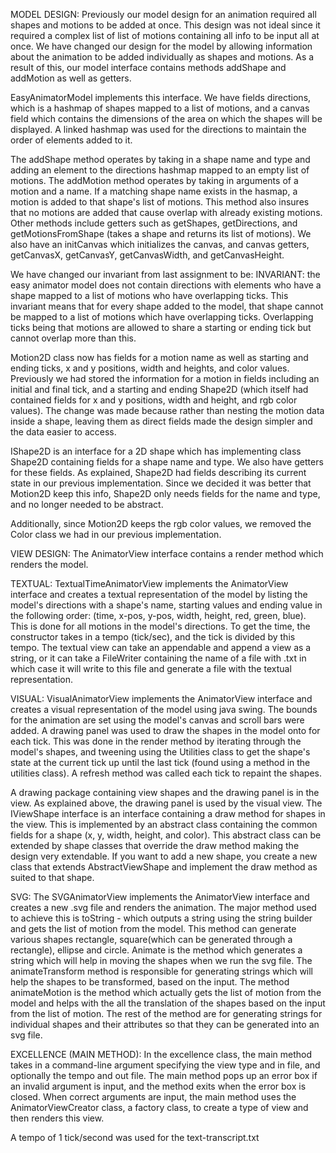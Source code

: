 MODEL DESIGN:
Previously our model design for an animation required all shapes and motions
to be added at once. This design was not ideal since it required a complex
list of list of motions containing all info to be input all at once. We have
changed our design for the model by allowing information about the animation
to be added individually as shapes and motions. As a result of this, our model
interface contains methods addShape and addMotion as well as getters.

EasyAnimatorModel implements this interface. We have fields directions, which
is a hashmap of shapes mapped to a list of motions, and a canvas field which
contains the dimensions of the area on which the shapes will be displayed. A
linked hashmap was used for the directions to maintain the order of elements
added to it.

The addShape method operates by taking in a shape name and type and adding an
element to the directions hashmap mapped to an empty list of motions. The
addMotion method operates by taking in arguments of a motion and a name. If
a matching shape name exists in the hasmap, a motion is added to that shape's
list of motions. This method also insures that no motions are added that cause
overlap with already existing motions. Other methods include getters such as 
getShapes, getDirections, and getMotionsFromShape (takes a shape and returns its
list of motions). We also have an initCanvas which initializes the canvas, and
canvas getters, getCanvasX, getCanvasY, getCanvasWidth, and getCanvasHeight.

We have changed our invariant from last assignment to be:
INVARIANT: the easy animator model does not contain directions with elements
who have a shape mapped to a list of motions who have overlapping ticks. This
invariant means that for every shape added to the model, that shape cannot
be mapped to a list of motions which have overlapping ticks. Overlapping ticks
being that motions are allowed to share a starting or ending tick but cannot
overlap more than this.


Motion2D class now has fields for a motion name as well as starting and ending
ticks, x and y positions, width and heights, and color values. Previously we had
stored the information for a motion in fields including an initial and final tick,
and a starting and ending Shape2D (which itself had contained fields for x and y
positions, width and height, and rgb color values). The change was made because
rather than nesting the motion data inside a shape, leaving them as direct fields
made the design simpler and the data easier to access.

IShape2D is an interface for a 2D shape which has implementing class Shape2D
containing fields for a shape name and type. We also have getters for these fields.
As explained, Shape2D had fields describing its current state in our previous
implementation. Since we decided it was better that Motion2D keep this info,
Shape2D only needs fields for the name and type, and no longer needed to be abstract.

Additionally, since Motion2D keeps the rgb color values, we removed the Color class we 
had in our previous implementation.


VIEW DESIGN:
The AnimatorView interface contains a render method which renders the model.

TEXTUAL:
TextualTimeAnimatorView implements the AnimatorView interface and creates a
textual representation of the model by listing the model's directions with
a shape's name, starting values and ending value in the following order:
(time, x-pos, y-pos, width, height, red, green, blue). This is done
for all motions in the model's directions. To get the time, the constructor
takes in a tempo (tick/sec), and the tick is divided by this tempo.
The textual view can take an appendable and append a view as a string,
or it can take a FileWriter containing the name of a file with .txt in which case
it will write to this file and generate a file with the textual representation.

VISUAL:
VisualAnimatorView implements the AnimatorView interface and creates a visual
representation of the model using java swing. The bounds for the animation are
set using the model's canvas and scroll bars were added. A drawing panel was
used to draw the shapes in the model onto for each tick. This was done in the render
method by iterating through the model's shapes, and tweening using the Utilities
class to get the shape's state at the current tick up until the last tick (found
using a method in the utilities class). A refresh method was called each tick
to repaint the shapes.

A drawing package containing view shapes and the drawing panel is in the view. As
explained above, the drawing panel is used by the visual view. The IViewShape interface
is an interface containing a draw method for shapes in the view. This is implemented by
an abstract class containing the common fields for a shape (x, y, width, height, and color).
This abstract class can be extended by shape classes that override the draw method making
the design very extendable. If you want to add a new shape, you create a new class
that extends AbstractViewShape and implement the draw method as suited to that shape.

SVG:
The SVGAnimatorView implements the AnimatorView interface and creates a new .svg file and renders
the animation. The major method used to achieve this is toString - which outputs a string using the
string builder and gets the list of motion from the model. This method can generate various shapes
rectangle, square(which can be generated through a rectangle), ellipse and circle. Animate is the
method which generates a string which will help in moving the shapes when we run the svg file. The
animateTransform method is responsible for generating strings which will help the shapes to be
transformed, based on the input. The method animateMotion is the method which actually gets the
list of motion from the model and helps with the all the translation of the shapes based on the
input from the list of motion. The rest of the method are for generating strings for individual
shapes and their attributes so that they can be generated into an svg file.

EXCELLENCE (MAIN METHOD):
In the excellence class, the main method takes in a command-line argument 
specifying the view type and in file, and optionally the tempo and out file.
The main method pops up an error box if an invalid argument is input, and the
method exits when the error box is closed. When correct arguments are input, the
main method uses the AnimatorViewCreator class, a factory class, to create a
type of view and then renders this view. 


A tempo of 1 tick/second was used for the text-transcript.txt